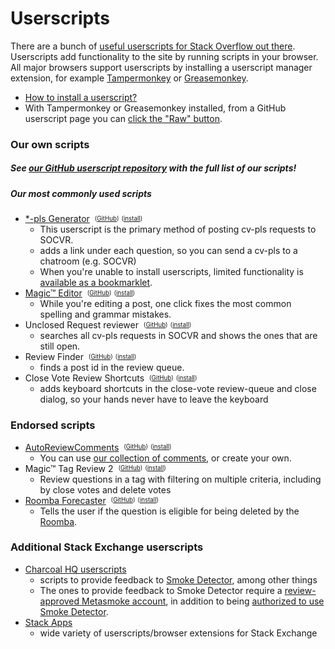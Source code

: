 # Userscripts

There are a bunch of [useful userscripts for Stack Overflow out there](https://stackapps.com/questions/tagged/script "userscripts and browser extensions on Stack Apps"). Userscripts add functionality to the site by running scripts in your browser. All major browsers support userscripts by installing a userscript manager extension, for example [Tampermonkey](https://tampermonkey.net/) or [Greasemonkey](https://addons.mozilla.org/en-US/firefox/addon/greasemonkey/).

- [How to install a userscript?](https://greasyfork.org/en/help/installing-user-scripts)
 - With Tampermonkey or Greasemonkey installed, from a GitHub userscript page you can [click the "Raw" button](https://i.stack.imgur.com/75kID.gif "GIF showing what happens in Tampermonkey when you click the 'Raw' button").</dd>

### <a id="our-scripts"></a>Our own scripts

##### See [our GitHub userscript repository](https://github.com/SO-Close-Vote-Reviewers/UserScripts) with the full list of our scripts!

##### <a id="our-commonly-used-scripts"></a>Our most commonly used scripts


 - [\*-pls Generator](https://github.com/SO-Close-Vote-Reviewers/UserScripts#so-close-vote-request-generator "instructions in our GitHub repository")&nbsp;&nbsp;<sup><sub>([GitHub](https://github.com/SO-Close-Vote-Reviewers/UserScripts/blob/master/SECloseVoteRequestGenerator.user.js))</sub></sup>&nbsp;<sup><sub>([install](https://github.com/SO-Close-Vote-Reviewers/UserScripts/raw/master/SECloseVoteRequestGenerator.user.js))</sub></sup>
   -  This userscript is the primary method of posting cv-pls requests to SOCVR.
   -  adds a link under each question, so you can send a cv-pls to a chatroom (e.g. SOCVR)
   -  When you're unable to install userscripts, limited functionality is [available as a bookmarklet](https://github.com/SO-Close-Vote-Reviewers/UserScripts#so-close-vote-request-generator-bookmarklet).
 - [Magic™ Editor](https://github.com/SO-Close-Vote-Reviewers/UserScripts#magic-editor "instructions in our GitHub repository")&nbsp;&nbsp;<sup><sub>([GitHub](https://github.com/SO-Close-Vote-Reviewers/UserScripts/blob/master/Magic%E2%84%A2Editor.user.js))</sub></sup>&nbsp;<sup><sub>([install](https://github.com/SO-Close-Vote-Reviewers/UserScripts/raw/master/Magic%E2%84%A2Editor.user.js))</sub></sup>
   - While you're editing a post, one click fixes the most common spelling and grammar mistakes.
 - Unclosed Request reviewer&nbsp;&nbsp;<sup><sub>([GitHub](https://github.com/SO-Close-Vote-Reviewers/UserScripts/blob/master/UnclosedRequestReview.user.js))</sub></sup>&nbsp;<sup><sub>([install](https://github.com/SO-Close-Vote-Reviewers/UserScripts/raw/master/UnclosedRequestReview.user.js))</sub></sup>
   - searches all cv-pls requests in SOCVR and shows the ones that are still open.
 - Review Finder&nbsp;&nbsp;<sup><sub>([GitHub](https://github.com/SO-Close-Vote-Reviewers/UserScripts/blob/master/ReviewFinder.user.js))</sub></sup>&nbsp;<sup><sub>([install](https://github.com/SO-Close-Vote-Reviewers/UserScripts/raw/master/ReviewFinder.user.js))</sub></sup>
   - finds a post id in the review queue.
 - Close Vote Review Shortcuts&nbsp;&nbsp;<sup><sub>([GitHub](https://github.com/SO-Close-Vote-Reviewers/UserScripts/blob/master/CloseVoteShortcuts.user.js))</sub></sup>&nbsp;<sup><sub>([install](https://github.com/SO-Close-Vote-Reviewers/UserScripts/raw/master/CloseVoteShortcuts.user.js))</sub></sup>
   - adds keyboard shortcuts in the close-vote review-queue and close dialog, so your hands never have to leave the keyboard


### <a id="endorsed-scripts"></a>Endorsed scripts

 - [AutoReviewComments](http://stackapps.com/questions/2116/autoreviewcomments-pro-forma-comments-for-se "description and instructions on Stack Apps")&nbsp;&nbsp;<sup><sub>([GitHub](https://github.com/Benjol/SE-AutoReviewComments))</sub></sup>&nbsp;<sup><sub>([install](https://raw.github.com/Benjol/SE-AutoReviewComments/master/dist/autoreviewcomments.user.js))</sub></sup>
   - You can use [our collection of comments](https://github.com/SO-Close-Vote-Reviewers/auto-comments), or create your own.
 - Magic™ Tag Review 2&nbsp;&nbsp;<sup><sub>([GitHub](https://github.com/Tiny-Giant/myuserscripts/blob/master/MagicTagReview2.user.js))</sub></sup>&nbsp;<sup><sub>([install](https://github.com/Tiny-Giant/myuserscripts/raw/master/MagicTagReview2.user.js))</sub></sup>
   - Review questions in a tag with filtering on multiple criteria, including by close votes and delete votes 
 - [Roomba Forecaster](https://stackapps.com/questions/7239/roomba-forecaster-when-will-the-question-be-roombaed-if-it-wont-why "description and instructions on Stack Apps")&nbsp;&nbsp;<sup><sub>([GitHub](https://github.com/makyen/StackExchange-userscripts/blob/master/Roomba-Forecaster/RoombaForecaster.user.js))</sub></sup>&nbsp;<sup><sub>([install](https://github.com/makyen/StackExchange-userscripts/raw/master/Roomba-Forecaster/RoombaForecaster.user.js))</sub></sup>
   - Tells the user if the question is eligible for being deleted by the [Roomba](http://stackoverflow.com/help/roomba).

### <a id="additional-scripts"></a>Additional Stack Exchange userscripts

- [Charcoal HQ userscripts](https://charcoal-se.org/scripts)
  - scripts to provide feedback to [Smoke Detector](https://charcoal-se.org/#whats-smokey), among other things
  - The ones to provide feedback to Smoke Detector require a [review-approved Metasmoke account](https://github.com/Charcoal-SE/Userscripts/wiki/FDSC#user-content-what-do-i-need-to-use-fdsc), in addition to being [authorized to use Smoke Detector](https://socvr.org/faq#what-is-smoke-detector-and-how-can-i-participate). 
- [Stack Apps](https://stackapps.com/questions/tagged/script)
  - wide variety of userscripts/browser extensions for Stack Exchange
